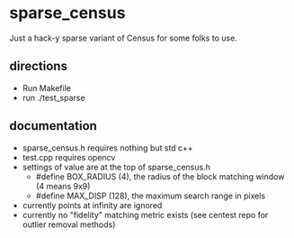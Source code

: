 # sparse_census
Just a hack-y sparse variant of Census for some folks to use. 

## directions
* Run Makefile
* run ./test_sparse

## documentation
* sparse_census.h requires nothing but std c++
* test.cpp requires opencv
* settings of value are at the top of sparse_census.h
   * #define BOX_RADIUS (4), the radius of the block matching window (4 means 9x9)
   * #define MAX_DISP (128), the maximum search range in pixels
 * currently points at infinity are ignored
 * currently no "fidelity" matching metric exists (see centest repo for outlier removal methods)
